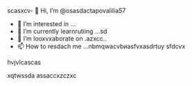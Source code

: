 scasxcv- 👋 Hi, I’m @osasdactapovalilia57
- 👀 I’m interested in ...
- 🌱 I’m currently learnrutiing ...sd
- 💞️ I’m looxvxaborate on .azxcc..
- 📫 How to resdach me ...nbmqwacvbиаsfvxasdrtuy
sfdcvx
<!---
ostapovalilia57/ostapovalilia57 is a ✨ special ✨ repository because its `README.md` (thxis file) appears on your GitHub profile.sadads
You can clickcnmb the Preview link to take a look at your changes.
--->hvjvlcascas
xqtwssda
assaccxzczxc
